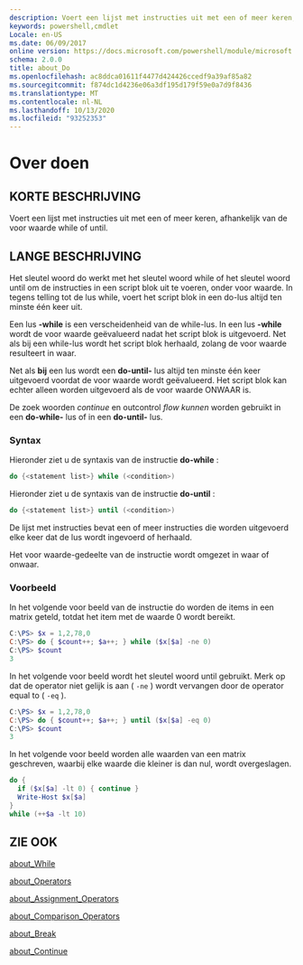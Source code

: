 ```yaml
---
description: Voert een lijst met instructies uit met een of meer keren, afhankelijk van de voor waarde while of until.
keywords: powershell,cmdlet
Locale: en-US
ms.date: 06/09/2017
online version: https://docs.microsoft.com/powershell/module/microsoft.powershell.core/about/about_do?view=powershell-6&WT.mc_id=ps-gethelp
schema: 2.0.0
title: about_Do
ms.openlocfilehash: ac8ddca01611f4477d424426ccedf9a39af85a82
ms.sourcegitcommit: f874dc1d4236e06a3df195d179f59e0a7d9f8436
ms.translationtype: MT
ms.contentlocale: nl-NL
ms.lasthandoff: 10/13/2020
ms.locfileid: "93252353"
---
```

# <a name="about-do"></a>Over doen

## <a name="short-description"></a>KORTE BESCHRIJVING
Voert een lijst met instructies uit met een of meer keren, afhankelijk van de voor waarde while of until.

## <a name="long-description"></a>LANGE BESCHRIJVING

Het sleutel woord do werkt met het sleutel woord while of het sleutel woord until om de instructies in een script blok uit te voeren, onder voor waarde. In tegens telling tot de lus while, voert het script blok in een do-lus altijd ten minste één keer uit.

Een lus **-while** is een verscheidenheid van de while-lus. In een lus **-while** wordt de voor waarde geëvalueerd nadat het script blok is uitgevoerd. Net als bij een while-lus wordt het script blok herhaald, zolang de voor waarde resulteert in waar.

Net als **bij** een lus wordt een **do-until-** lus altijd ten minste één keer uitgevoerd voordat de voor waarde wordt geëvalueerd. Het script blok kan echter alleen worden uitgevoerd als de voor waarde ONWAAR is.

De zoek woorden *continue* en outcontrol *flow kunnen* worden gebruikt in een **do-while-** lus of in een **do-until-** lus.

### <a name="syntax"></a>Syntax

Hieronder ziet u de syntaxis van de instructie **do-while** :

```powershell
do {<statement list>} while (<condition>)
```

Hieronder ziet u de syntaxis van de instructie **do-until** :

```powershell
do {<statement list>} until (<condition>)
```

De lijst met instructies bevat een of meer instructies die worden uitgevoerd elke keer dat de lus wordt ingevoerd of herhaald.

Het voor waarde-gedeelte van de instructie wordt omgezet in waar of onwaar.

### <a name="example"></a>Voorbeeld

In het volgende voor beeld van de instructie do worden de items in een matrix geteld, totdat het item met de waarde 0 wordt bereikt.

```powershell
C:\PS> $x = 1,2,78,0
C:\PS> do { $count++; $a++; } while ($x[$a] -ne 0)
C:\PS> $count
3
```

In het volgende voor beeld wordt het sleutel woord until gebruikt. Merk op dat de operator niet gelijk is aan ( `-ne` ) wordt vervangen door de operator equal to ( `-eq` ).

```powershell
C:\PS> $x = 1,2,78,0
C:\PS> do { $count++; $a++; } until ($x[$a] -eq 0)
C:\PS> $count
3
```

In het volgende voor beeld worden alle waarden van een matrix geschreven, waarbij elke waarde die kleiner is dan nul, wordt overgeslagen.

```powershell
do {
  if ($x[$a] -lt 0) { continue }
  Write-Host $x[$a]
}
while (++$a -lt 10)
```

## <a name="see-also"></a>ZIE OOK

[about_While](about_While.md)

[about_Operators](about_Operators.md)

[about_Assignment_Operators](about_Assignment_Operators.md)

[about_Comparison_Operators](about_Comparison_Operators.md)

[about_Break](about_Break.md)

[about_Continue](about_Continue.md)
